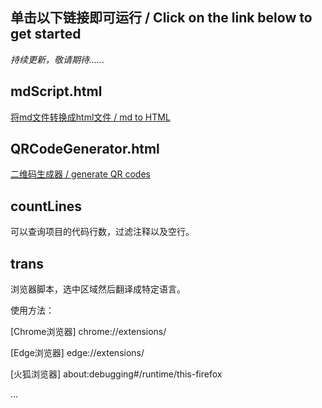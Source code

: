 ## 单击以下链接即可运行 / Click on the link below to get started

*持续更新，敬请期待......*



## mdScript.html

[将md文件转换成html文件 / md to HTML](https://corona-233.github.io/test/scripts/mdScript.html)



## QRCodeGenerator.html

[二维码生成器 / generate QR codes](https://corona-233.github.io/test/scripts/QRCodeGenerator.html)



## countLines 

可以查询项目的代码行数，过滤注释以及空行。



## trans

浏览器脚本，选中区域然后翻译成特定语言。

使用方法：

[Chrome浏览器] chrome://extensions/

[Edge浏览器] edge://extensions/

[火狐浏览器] about:debugging#/runtime/this-firefox



...
